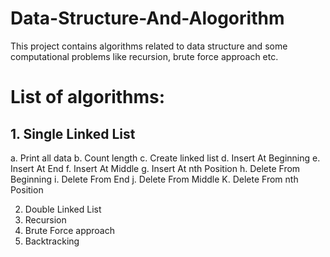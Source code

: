 # Data-Structure-And-Alogorithm
This project contains algorithms related to data structure and some computational problems like recursion, brute force approach etc.
# List of algorithms:
##  1. Single Linked List
  a. Print all data
  b. Count length
  c. Create linked list
  d. Insert At Beginning
  e. Insert At End
  f. Insert At Middle
  g. Insert At nth Position
  h. Delete From Beginning
  i. Delete From End
  j. Delete From Middle
  K. Delete From nth Position
  
2. Double Linked List
3. Recursion
4. Brute Force approach
5. Backtracking

